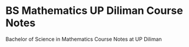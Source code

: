 # BS Mathematics UP Diliman Course Notes
Bachelor of Science in Mathematics Course Notes at UP Diliman

